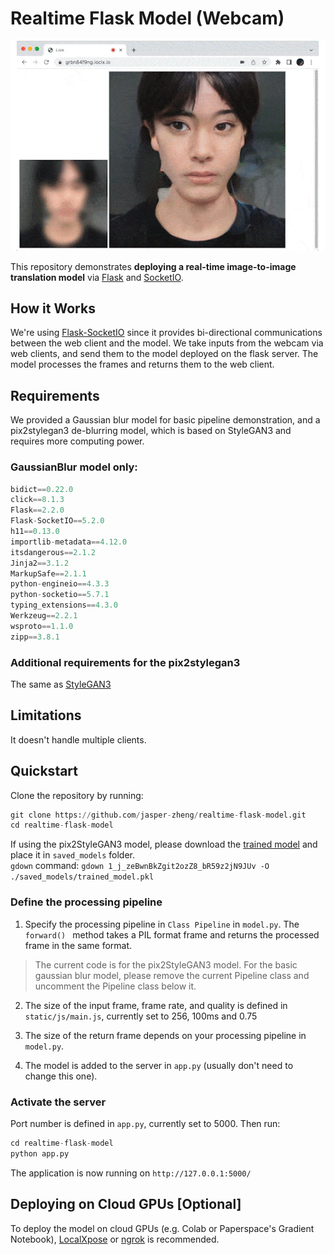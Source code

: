 # Realtime Flask Model (Webcam)  

![coverimg](/docs/realtime-flask.gif)   

This repository demonstrates **deploying a real-time image-to-image translation model** via [Flask](https://flask.palletsprojects.com/en/2.2.x/) and [SocketIO](https://socket.io/docs/v4/).

## How it Works  

We're using [Flask-SocketIO](https://flask-socketio.readthedocs.io/en/latest/) since it provides bi-directional communications between the web client and the model. We take inputs from the webcam via web clients, and send them to the model deployed on the flask server. The model processes the frames and returns them to the web client.  

## Requirements

We provided a Gaussian blur model for basic pipeline demonstration, and a pix2stylegan3 de-blurring model, which is based on StyleGAN3 and requires more computing power.

### GaussianBlur model only:  

```python
bidict==0.22.0  
click==8.1.3
Flask==2.2.0
Flask-SocketIO==5.2.0
h11==0.13.0
importlib-metadata==4.12.0
itsdangerous==2.1.2
Jinja2==3.1.2
MarkupSafe==2.1.1
python-engineio==4.3.3
python-socketio==5.7.1
typing_extensions==4.3.0
Werkzeug==2.2.1
wsproto==1.1.0
zipp==3.8.1
```

### Additional requirements for the pix2stylegan3
The same as [StyleGAN3](https://github.com/NVlabs/stylegan3#requirements)  

## Limitations  
It doesn't handle multiple clients.

## Quickstart  

Clone the repository by running:
```python
git clone https://github.com/jasper-zheng/realtime-flask-model.git  
cd realtime-flask-model
```

If using the pix2StyleGAN3 model, please download the [trained model](https://drive.google.com/file/d/1_j_zeBwnBkZgit2ozZ8_bR59z2jN9JUv/view?usp=sharing) and place it in `saved_models` folder.  
`gdown` command: `gdown 1_j_zeBwnBkZgit2ozZ8_bR59z2jN9JUv -O ./saved_models/trained_model.pkl`   


### Define the processing pipeline  

1. Specify the processing pipeline in `Class Pipeline` in `model.py`. The `forward() ` method takes a PIL format frame and returns the processed frame in the same format.

> The current code is for the pix2StyleGAN3 model. For the basic gaussian blur model, please remove the current Pipeline class and uncomment the Pipeline class below it.

2. The size of the input frame, frame rate, and quality is defined in `static/js/main.js`, currently set to 256, 100ms and 0.75  

3. The size of the return frame depends on your processing pipeline in `model.py`.  

4. The model is added to the server in `app.py` (usually don't need to change this one).  

### Activate the server   

Port number is defined in `app.py`, currently set to 5000. Then run:   

```python   
cd realtime-flask-model
python app.py
```

The application is now running on `http://127.0.0.1:5000/`   


## Deploying on Cloud GPUs [Optional]  
To deploy the model on cloud GPUs (e.g. Colab or Paperspace's Gradient Notebook), [LocalXpose](https://localxpose.io/docs/) or [ngrok](https://ngrok.com/docs) is recommended.
